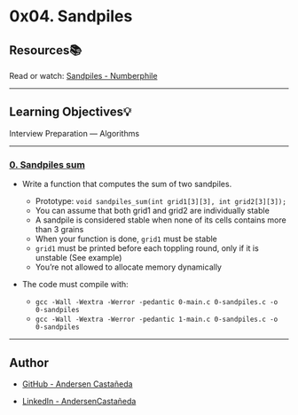 # 0x04. Sandpiles

## Resources:books:
Read or watch:
[Sandpiles - Numberphile](https://www.youtube.com/watch?v=1MtEUErz7Gg)

---
## Learning Objectives:bulb:
Interview Preparation ― Algorithms

---
### [0. Sandpiles sum](./0-sandpiles.c)
* Write a function that computes the sum of two sandpiles.
  - Prototype: `void sandpiles_sum(int grid1[3][3], int grid2[3][3]);`
  - You can assume that both grid1 and grid2 are individually stable
  - A sandpile is considered stable when none of its cells contains more than 3 grains
  - When your function is done, `grid1` must be stable
  - `grid1` must be printed before each toppling round, only if it is unstable (See example)
  - You’re not allowed to allocate memory dynamically

* The code must compile with:
  - `gcc -Wall -Wextra -Werror -pedantic 0-main.c 0-sandpiles.c -o 0-sandpiles`
  - `gcc -Wall -Wextra -Werror -pedantic 1-main.c 0-sandpiles.c -o 0-sandpiles`

---
## Author

* [GitHub - Andersen Castañeda](https://github.com/AndersenCastaneda)

* [LinkedIn - AndersenCastañeda](https://www.linkedin.com/in/andersencastaneda/)
